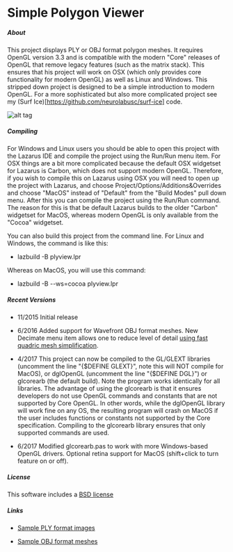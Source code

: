 # Simple Polygon Viewer

##### About

This project displays PLY or OBJ format polygon meshes. It requires OpenGL version 3.3 and is compatible with the modern "Core" releases of OpenGL that remove legacy features (such as the matrix stack). This ensures that his project will work on OSX (which only provides core functionality for modern OpenGL) as well as Linux and Windows. This stripped down project is designed to be a simple introduction to modern OpenGL. For a more sophisticated but also more complicated project see my (Surf Ice)[https://github.com/neurolabusc/surf-ice] code.

![alt tag](https://raw.githubusercontent.com/neurolabusc/plyview/master/core.jpg)

##### Compiling

For Windows and Linux users you should be able to open this project with the Lazarus IDE and compile the project using the Run/Run menu item. For OSX things are a bit more complicated because the default OSX widgetset for Lazarus is Carbon, which does not support modern OpenGL. Therefore, if you wish to compile this on Lazarus using OSX you will need to open up the project with Lazarus, and choose Project/Options/Additions&Overrides and choose "MacOS" instead of "Default" from the "Build Modes" pull down menu. After this you can compile the project using the Run/Run command. The reason for this is that be default Lazarus builds to the older "Carbon" widgetset for MacOS, whereas modern OpenGL is only available from the "Cocoa" widgetset.

You can also build this project from the command line. For Linux and Windows, the command is like this:

 - lazbuild -B plyview.lpr

Whereas on MacOS, you will use this command:

 - lazbuild -B --ws=cocoa plyview.lpr




##### Recent Versions

 - 11/2015 Initial release

 - 6/2016 Added support for Wavefront OBJ format meshes. New Decimate menu item allows one to reduce level of detail [using fast quadric mesh simplification](https://github.com/neurolabusc/Fast-Quadric-Mesh-Simplification-Pascal-).

 - 4/2017 This project can now be compiled to the GL/GLEXT libraries (uncomment the line "{$DEFINE GLEXT}", note this will NOT compile for MacOS), or dglOpenGL (uncomment the line "{$DEFINE DGL}") or glcorearb (the default build). Note the program works identically for all libraries. The advantage of using the glcorearb is that it ensures developers do not use OpenGL commands and constants that are not supported by Core OpenGL. In other words, while the dglOpenGL library will work fine on any OS, the resulting program will crash on MacOS if the user includes functions or constants not supported by the Core specification. Compiling to the glcorearb library ensures that only supported commands are used.

 - 6/2017 Modified glcorearb.pas to work with more Windows-based OpenGL drivers. Optional retina support for MacOS (shift+click to turn feature on or off).


##### License

 This software includes a [BSD license](https://opensource.org/licenses/BSD-2-Clause)

##### Links

 - [Sample PLY format images](http://people.sc.fsu.edu/~jburkardt/data/ply/ply.html)

 - [Sample OBJ format meshes](http://people.sc.fsu.edu/~jburkardt/data/obj/obj.html)

